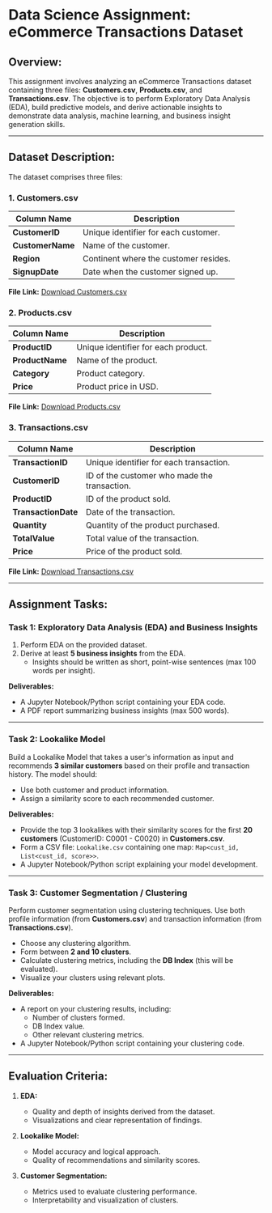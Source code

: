 # Data Science Assignment: eCommerce Transactions Dataset

## Overview:
This assignment involves analyzing an eCommerce Transactions dataset containing three files: **Customers.csv**, **Products.csv**, and **Transactions.csv**. The objective is to perform Exploratory Data Analysis (EDA), build predictive models, and derive actionable insights to demonstrate data analysis, machine learning, and business insight generation skills.

---

## Dataset Description:
The dataset comprises three files:

### 1. Customers.csv
| Column Name     | Description                                      |
|-----------------|--------------------------------------------------|
| **CustomerID**  | Unique identifier for each customer.            |
| **CustomerName**| Name of the customer.                           |
| **Region**      | Continent where the customer resides.           |
| **SignupDate**  | Date when the customer signed up.               |

**File Link:** [Download Customers.csv](https://drive.google.com/file/d/1bu_--mo79VdUG9oin4ybfFGRUSXAe-WE/view?usp=sharing)

### 2. Products.csv
| Column Name     | Description                                      |
|-----------------|--------------------------------------------------|
| **ProductID**   | Unique identifier for each product.             |
| **ProductName** | Name of the product.                            |
| **Category**    | Product category.                               |
| **Price**       | Product price in USD.                           |

**File Link:** [Download Products.csv](https://drive.google.com/file/d/1IKuDizVapw-hyktwfpoAoaGtHtTNHfd0/view?usp=sharing)

### 3. Transactions.csv
| Column Name       | Description                                   |
|-------------------|-----------------------------------------------|
| **TransactionID** | Unique identifier for each transaction.       |
| **CustomerID**    | ID of the customer who made the transaction.  |
| **ProductID**     | ID of the product sold.                       |
| **TransactionDate**| Date of the transaction.                    |
| **Quantity**      | Quantity of the product purchased.            |
| **TotalValue**    | Total value of the transaction.               |
| **Price**         | Price of the product sold.                    |

**File Link:** [Download Transactions.csv](https://drive.google.com/file/d/1saEqdbBB-vuk2hxoAf4TzDEsykdKlzbF/view?usp=sharing)

---

## Assignment Tasks:

### **Task 1: Exploratory Data Analysis (EDA) and Business Insights**
1. Perform EDA on the provided dataset.
2. Derive at least **5 business insights** from the EDA.
   - Insights should be written as short, point-wise sentences (max 100 words per insight).

**Deliverables:**
- A Jupyter Notebook/Python script containing your EDA code.
- A PDF report summarizing business insights (max 500 words).

---

### **Task 2: Lookalike Model**
Build a Lookalike Model that takes a user's information as input and recommends **3 similar customers** based on their profile and transaction history. The model should:
- Use both customer and product information.
- Assign a similarity score to each recommended customer.

**Deliverables:**
- Provide the top 3 lookalikes with their similarity scores for the first **20 customers** (CustomerID: C0001 - C0020) in **Customers.csv**.
- Form a CSV file: `Lookalike.csv` containing one map: `Map<cust_id, List<cust_id, score>>`.
- A Jupyter Notebook/Python script explaining your model development.

---

### **Task 3: Customer Segmentation / Clustering**
Perform customer segmentation using clustering techniques. Use both profile information (from **Customers.csv**) and transaction information (from **Transactions.csv**).
- Choose any clustering algorithm.
- Form between **2 and 10 clusters**.
- Calculate clustering metrics, including the **DB Index** (this will be evaluated).
- Visualize your clusters using relevant plots.

**Deliverables:**
- A report on your clustering results, including:
  - Number of clusters formed.
  - DB Index value.
  - Other relevant clustering metrics.
- A Jupyter Notebook/Python script containing your clustering code.

---

## Evaluation Criteria:
1. **EDA:**
   - Quality and depth of insights derived from the dataset.
   - Visualizations and clear representation of findings.

2. **Lookalike Model:**
   - Model accuracy and logical approach.
   - Quality of recommendations and similarity scores.

3. **Customer Segmentation:**
   - Metrics used to evaluate clustering performance.
   - Interpretability and visualization of clusters.

